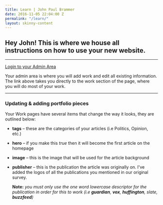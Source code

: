 ```yaml
---
title: Learn | John Paul Brammer
date: 2016-11-05 22:04:00 Z
permalink: "/learn/"
layout: skinny-content
---
```


## Hey John! This is where we house all instructions on how to use your new website.

---

[Login to your Admin Area](https://manage.siteleaf.com/sites/581e54fce2771c33c3a5a45e/collection)

Your admin area is where you will add work and edit all existing information. The link above takes you directly to the work section of the page, where you will do most of your work.

---

### Updating & adding portfolio pieces

Your Work pages have several items that change the way it looks, they are outlined below:

* **tags** – these are the categories of your articles (i.e Politics, Opinion, etc.)

* **hero** – if you make this *true* then it will become the first article on the homepage

* **image** – this is the image that will be used for the article background

* **publisher** – this is the publication the article was originally on. I've added the logos of all the publications you mentioned in our original survey. 

  **Note:** *you must only use the one word lowercase descriptor for the publication in order for this to work (i.e **guardian**, **vox**, **huffington**, slate, **buzzfeed**)*